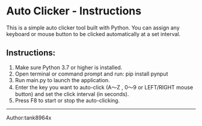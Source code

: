 Auto Clicker - Instructions
===========================

This is a simple auto clicker tool built with Python. You can assign any keyboard or mouse button to be clicked automatically at a set interval.

Instructions:
--------------------
1. Make sure Python 3.7 or higher is installed.
2. Open terminal or command prompt and run:
   pip install pynput
3. Run main.py to launch the application.
4. Enter the key you want to auto-click (A～Z , 0～9 or LEFT/RIGHT mouse button) and set the click interval (in seconds).
5. Press F8 to start or stop the auto-clicking.
--------------------

Author:tank8964x
